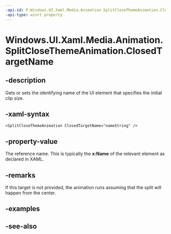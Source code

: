 ```yaml
---
-api-id: P:Windows.UI.Xaml.Media.Animation.SplitCloseThemeAnimation.ClosedTargetName
-api-type: winrt property
---
```


<!-- Property syntax
public string ClosedTargetName { get;  set; }
-->

# Windows.UI.Xaml.Media.Animation.SplitCloseThemeAnimation.ClosedTargetName

## -description
Gets or sets the identifying name of the UI element that specifies the initial clip size.



## -xaml-syntax
```xaml
<SplitCloseThemeAnimation ClosedTargetName="nameString" />
```


## -property-value
The reference name. This is typically the **x:Name** of the relevant element as declared in XAML.

## -remarks
If this target is not provided, the animation runs assuming that the split will happen from the center.

## -examples

## -see-also
